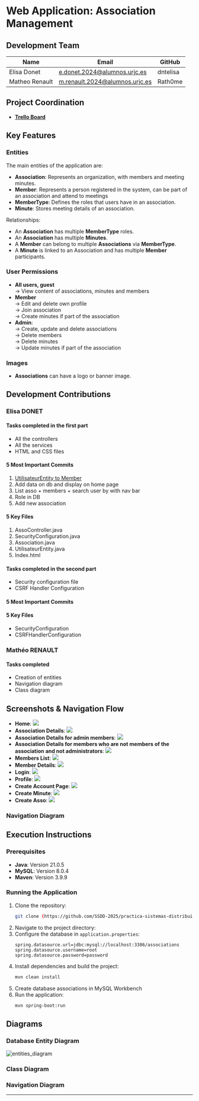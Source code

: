 # Web Application: Association Management

## Development Team

| Name | Email | GitHub |
|------|-------|--------|
| Elisa Donet | e.donet.2024@alumnos.urjc.es | dntelisa |
| Matheo Renault | m.renault.2024@alumnos.urjc.es | Rath0me |


## Project Coordination
- **[Trello Board](https://trello.com/invite/623787fba3139956f2e254f9/ATTIcc5e4f3d4670f971016a3c76493b78b9276AAE4D)**
## Key Features
### Entities
The main entities of the application are:
- **Association**: Represents an organization, with members and meeting minutes.
- **Member**: Represents a person registered in the system, can be part of an association and attend to meetings
- **MemberType**: Defines the roles that users have in an association.
- **Minute**: Stores meeting details of an association.

Relationships:
- An **Association** has multiple **MemberType** roles.
- An **Association** has multiple **Minutes**.
- A **Member** can belong to multiple **Associations** via **MemberType**.
- A **Minute** is linked to an Association and has multiple **Member** participants.

### User Permissions
- **All users, guest**  
   -> View content of associations, minutes and members  
- **Member**  
   -> Edit and delete own profile  
   -> Join association  
   -> Create minutes if part of the association  
- **Admin**:  
   -> Create, update and delete associations  
   -> Delete members  
   -> Delete minutes  
   -> Update minutes if part of the association  

### Images
- **Associations** can have a logo or banner image.

## Development Contributions

### Elisa DONET
#### Tasks completed in the first part
- All the controllers
- All the services
- HTML and CSS files

#### 5 Most Important Commits
1. [UtilisateurEntity to Member](https://github.com/SSDD-2025/practica-sistemas-distribuidos-2025-grupo-1/commit/90505308ad984d6759c810429aa6efc7e347db75)
2. Add data on db and display on home page
3. List asso + members + search user by with nav bar
4. Role in DB
5. Add new association

#### 5 Key Files
1. AssoController.java
2. SecurityConfiguration.java
3. Association.java
4. UtilisateurEntity.java
5. Index.html

#### Tasks completed in the second part
- Security configuration file
- CSRF Handler Configuration

#### 5 Most Important Commits

#### 5 Key Files
- SecurityConfiguration
- CSRFHandlerConfiguration

### Mathéo RENAULT
#### Tasks completed
- Creation of entities
- Navigation diagram
- Class diagram


## Screenshots & Navigation Flow

- **Home**: ![](index.png)
- **Association Details**: ![](associationDetail.png)
- **Association Details for admin members**: ![](assoDetailAdminMember.png)
- **Association Details for members who are not members of the association and not administrators**: ![](assoDetailAuthNoMember.png)
- **Members List**: ![](members.png)
- **Member Details**: ![](memberDetail.png)
- **Login**: ![](login.png)
- **Profile**: ![](profile.png)
- **Create Account Page**: ![](createAccount.png)
- **Create Minute**: ![](createMinute.png)
- **Create Asso**: ![](createAsso.png)



### Navigation Diagram


## Execution Instructions
### Prerequisites
- **Java**: Version 21.0.5
- **MySQL**: Version 8.0.4
- **Maven**: Version 3.9.9

### Running the Application
1. Clone the repository:
   ```sh
   git clone (https://github.com/SSDD-2025/practica-sistemas-distribuidos-2025-grupo-1.git)
   ```
2. Navigate to the project directory:
3. Configure the database in `application.properties`:
   ```properties
   spring.datasource.url=jdbc:mysql://localhost:3306/associations
   spring.datasource.username=root
   spring.datasource.password=password
   ```
4. Install dependencies and build the project:
   ```sh
   mvn clean install
   ```
5. Create database associations in MySQL Workbench
6. Run the application:
   ```sh
   mvn spring-boot:run
   ```

## Diagrams
### Database Entity Diagram 
![entities_diagram](entitiesDiagram.png) 

### Class Diagram

### Navigation Diagram

---



